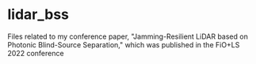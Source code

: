 # lidar_bss
Files related to my conference paper, "Jamming-Resilient LiDAR based on Photonic Blind-Source Separation," which was published in the FiO+LS 2022 conference
